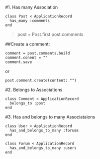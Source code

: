 #1. Has many Association
```
class Post < ApplicationRecord
  has_many :comments
end
```
>post = Post.first 
>post.comments 

##Create a comment:
```
comment = post.comments.build
comment.conent = ""
comment.save
```
or 
```
post.comment.create(content: "")
```

#2. Belongs to Associations
```
class Comment < ApplicationRecord
  belongs_to :post
end
```

#3. Has and belongs to many Associataions
```
class User < ApplicationRecord
  has_and_belongs_to_many :forums
end

class Forum < ApplicationRecord
  has_and_belongs_to_many :users
end

```

